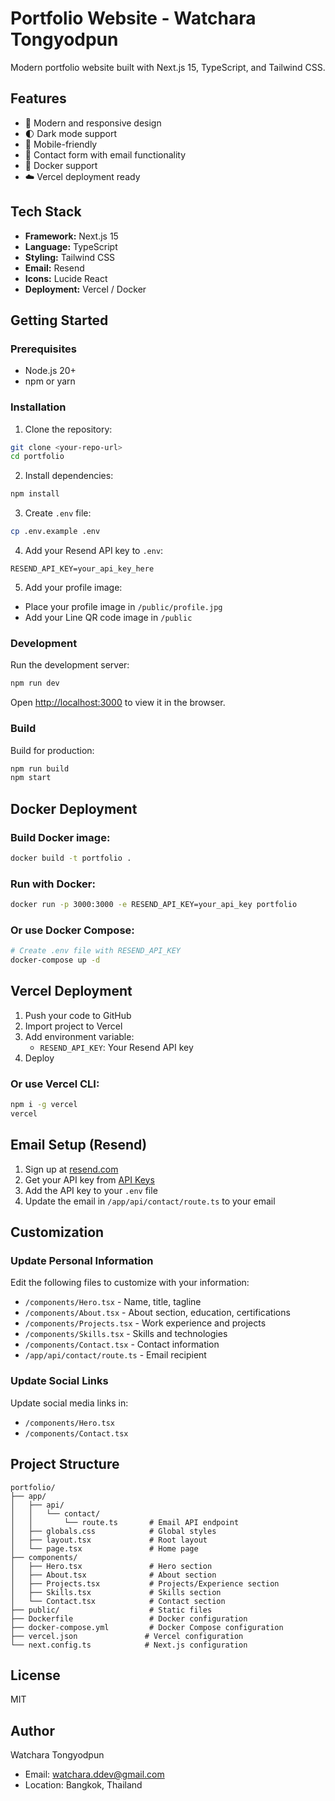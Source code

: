 # Portfolio Website - Watchara Tongyodpun

Modern portfolio website built with Next.js 15, TypeScript, and Tailwind CSS.

## Features

- 🎨 Modern and responsive design
- 🌓 Dark mode support
- 📱 Mobile-friendly
- 📧 Contact form with email functionality
- 🐳 Docker support
- ☁️ Vercel deployment ready

## Tech Stack

- **Framework:** Next.js 15
- **Language:** TypeScript
- **Styling:** Tailwind CSS
- **Email:** Resend
- **Icons:** Lucide React
- **Deployment:** Vercel / Docker

## Getting Started

### Prerequisites

- Node.js 20+
- npm or yarn

### Installation

1. Clone the repository:
```bash
git clone <your-repo-url>
cd portfolio
```

2. Install dependencies:
```bash
npm install
```

3. Create `.env` file:
```bash
cp .env.example .env
```

4. Add your Resend API key to `.env`:
```
RESEND_API_KEY=your_api_key_here
```

5. Add your profile image:
- Place your profile image in `/public/profile.jpg`
- Add your Line QR code image in `/public`

### Development

Run the development server:

```bash
npm run dev
```

Open [http://localhost:3000](http://localhost:3000) to view it in the browser.

### Build

Build for production:

```bash
npm run build
npm start
```

## Docker Deployment

### Build Docker image:

```bash
docker build -t portfolio .
```

### Run with Docker:

```bash
docker run -p 3000:3000 -e RESEND_API_KEY=your_api_key portfolio
```

### Or use Docker Compose:

```bash
# Create .env file with RESEND_API_KEY
docker-compose up -d
```

## Vercel Deployment

1. Push your code to GitHub
2. Import project to Vercel
3. Add environment variable:
   - `RESEND_API_KEY`: Your Resend API key
4. Deploy

### Or use Vercel CLI:

```bash
npm i -g vercel
vercel
```

## Email Setup (Resend)

1. Sign up at [resend.com](https://resend.com)
2. Get your API key from [API Keys](https://resend.com/api-keys)
3. Add the API key to your `.env` file
4. Update the email in `/app/api/contact/route.ts` to your email

## Customization

### Update Personal Information

Edit the following files to customize with your information:

- `/components/Hero.tsx` - Name, title, tagline
- `/components/About.tsx` - About section, education, certifications
- `/components/Projects.tsx` - Work experience and projects
- `/components/Skills.tsx` - Skills and technologies
- `/components/Contact.tsx` - Contact information
- `/app/api/contact/route.ts` - Email recipient

### Update Social Links

Update social media links in:
- `/components/Hero.tsx`
- `/components/Contact.tsx`

## Project Structure

```
portfolio/
├── app/
│   ├── api/
│   │   └── contact/
│   │       └── route.ts       # Email API endpoint
│   ├── globals.css            # Global styles
│   ├── layout.tsx             # Root layout
│   └── page.tsx               # Home page
├── components/
│   ├── Hero.tsx               # Hero section
│   ├── About.tsx              # About section
│   ├── Projects.tsx           # Projects/Experience section
│   ├── Skills.tsx             # Skills section
│   └── Contact.tsx            # Contact section
├── public/                    # Static files
├── Dockerfile                 # Docker configuration
├── docker-compose.yml         # Docker Compose configuration
├── vercel.json               # Vercel configuration
└── next.config.ts            # Next.js configuration
```

## License

MIT

## Author

Watchara Tongyodpun
- Email: watchara.ddev@gmail.com
- Location: Bangkok, Thailand
